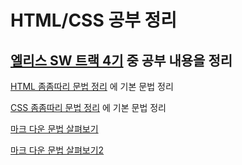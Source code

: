 # HTML/CSS 공부 정리

## [엘리스 SW 트랙 4기](https://elice.training/) 중 공부 내용을 정리

[HTML 좀좀따리 문법 정리](./grammar.html) 에 기본 문법 정리

[CSS 좀좀따리 문법 정리](./grammar.css) 에 기본 문법 정리

[마크 다운 문법 살펴보기](https://backendcode.tistory.com/165)

[마크 다운 문법 살펴보기2](https://docs.github.com/en/get-started/writing-on-github/getting-started-with-writing-and-formatting-on-github/basic-writing-and-formatting-syntax)
